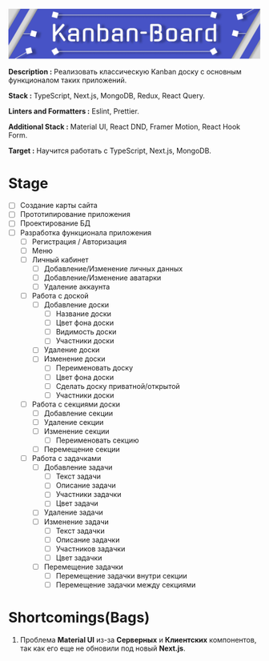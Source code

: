 <a href="https://www.figma.com/file/9Yhx0HJicMzainnp62TcfY/Kanban-Board?node-id=1%3A2&t=8aVkVlWN7Hq9Xzgf-1" title="Figma link"><img src="https://github.com/Innovavtion/kanban-board/blob/main/desing/Banner/Frame%201.png" alt="Kanban-Board"></a>

**Description :** Реализовать классическую Kanban доску с основным функционалом таких приложений.

**Stack :** TypeScript, Next.js, MongoDB, Redux, React Query.

**Linters and Formatters :** Eslint, Prettier.

**Additional Stack :** Material UI, React DND, Framer Motion, React Hook Form.

**Target :** Научится работать с TypeScript, Next.js, MongoDB.

# Stage

- [ ] Создание карты сайта
- [ ] Прототипирование приложения
- [ ] Проектирование БД
- [ ] Разработка функционала приложения
  - [ ] Регистрация / Авторизация
  - [ ] Меню
  - [ ] Личный кабинет
    - [ ] Добавление/Изменение личных данных
    - [ ] Добавление/Изменение аватарки
    - [ ] Удаление аккаунта
  - [ ] Работа с доской
    - [ ] Добавление доски
      - [ ] Название доски
      - [ ] Цвет фона доски
      - [ ] Видимость доски
      - [ ] Участники доски
    - [ ] Удаление доски
    - [ ] Изменение доски
      - [ ] Переименовать доску
      - [ ] Цвет фона доски
      - [ ] Сделать доску приватной/открытой
      - [ ] Участники доски
  - [ ] Работа с секциями доски
    - [ ] Добавление секции
    - [ ] Удаление секции
    - [ ] Изменение секции
      - [ ] Переименовать секцию
    - [ ] Перемещение секции
  - [ ] Работа с задачками
    - [ ] Добавление задачи
      - [ ] Текст задачи
      - [ ] Описание задачи
      - [ ] Участники задачки
      - [ ] Цвет задачи
    - [ ] Удаление задачи
    - [ ] Изменение задачи
      - [ ] Текст задачки
      - [ ] Описание задачки
      - [ ] Участников задачки
      - [ ] Цвет задачки
    - [ ] Перемещение задачки
      - [ ] Перемещение задачки внутри секции
      - [ ] Перемещение задачки между секциями

# Shortcomings(Bags)

1. Проблема **Material UI** из-за **Серверных** и **Клиентских** компонентов, так как его еще не обновили под новый **Next.js**.

